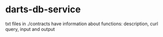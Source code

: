 # darts-db-service

txt files in ./contracts have information about functions: description, curl query, input and output